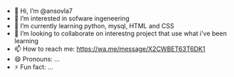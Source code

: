 - 👋 Hi, I’m @ansovla7
- 👀 I’m interested in sofware ingeneering
- 🌱 I’m currently learning python, mysql, HTML and CSS
- 💞️ I’m looking to collaborate on interestng project that use what i've been learning
- 📫 How to reach me:  https://wa.me/message/X2CWBET63T6DK1
- 😄 Pronouns: ...
- ⚡ Fun fact: ...

<!---
ansovla7/ansovla7 is a ✨ special ✨ repository because its `README.md` (this file) appears on your GitHub profile.
You can click the Preview link to take a look at your changes.
--->
